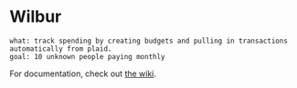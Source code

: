 # Wilbur

```
what: track spending by creating budgets and pulling in transactions automatically from plaid.
goal: 10 unknown people paying monthly
```

For documentation, check out [the wiki](https://github.com/tmm/wilbur/wiki).
